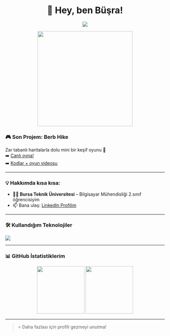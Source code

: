 <h1 align="center">👋 Hey, ben Büşra!</h1>
<p align="center">
  <img src="https://readme-typing-svg.demolab.com?font=Fira+Code&duration=3000&pause=1000&color=F78DA7&center=true&width=450&lines=Bilgisayar%20M%C3%BChendisli%C4%9Fi%20%C3%B6%C4%9Frencisi%F0%9F%91%A9%E2%80%8D%F0%9F%92%BB;Kodlamay%C4%B1%20seviyor%F0%9F%8E%A8;Projeler%20geli%C5%9Ftiriyor%F0%9F%9A%80;Y%C4%B1ld%C4%B1z%20toplayan%20oyunlar%20yap%C4%B1yor%E2%9C%A8" />
</p>

<p align="center">
  <img src="https://media.giphy.com/media/qgQUggAC3Pfv687qPC/giphy.gif" width="300">
</p>

### 🎮 Son Projem: **Berb Hike**
Zar tabanlı haritalarla dolu mini bir keşif oyunu 🎲  
➡️ [Canlı oyna!](https://busrayesinn.github.io/Web_oyun_projesi/)  
➡️ [Kodlar + oyun videosu](https://github.com/busrayesinn/Web_oyun_projesi)

---

### 💡 Hakkımda kısa kısa:
- 👩‍🎓 **Bursa Teknik Üniversitesi** – Bilgisayar Mühendisliği 2.sınıf öğrencisiyim  
- 📫 Bana ulaş: [LinkedIn Profilim](https://www.linkedin.com/in/busrayesinn)

---

### 🛠️ Kullandığım Teknolojiler
<p align="left">
  <img src="https://skillicons.dev/icons?i=html,css,js,github,vscode,c,java,python,mysql" />
</p>

---

### 📊 GitHub İstatistiklerim
<p align="center">
  <img src="https://github-readme-stats.vercel.app/api?username=busrayesinn&show_icons=true&theme=radical" height="150"/>
  <img src="https://github-readme-stats.vercel.app/api/top-langs/?username=busrayesinn&layout=compact&theme=radical" height="150"/>
</p>

---

> ⭐️ Daha fazlası için profili gezmeyi unutma!
